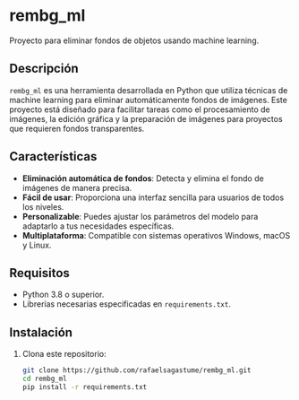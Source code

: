 # rembg_ml

Proyecto para eliminar fondos de objetos usando machine learning.

## Descripción

`rembg_ml` es una herramienta desarrollada en Python que utiliza técnicas de machine learning para eliminar automáticamente fondos de imágenes. Este proyecto está diseñado para facilitar tareas como el procesamiento de imágenes, la edición gráfica y la preparación de imágenes para proyectos que requieren fondos transparentes.

## Características

- **Eliminación automática de fondos**: Detecta y elimina el fondo de imágenes de manera precisa.
- **Fácil de usar**: Proporciona una interfaz sencilla para usuarios de todos los niveles.
- **Personalizable**: Puedes ajustar los parámetros del modelo para adaptarlo a tus necesidades específicas.
- **Multiplataforma**: Compatible con sistemas operativos Windows, macOS y Linux.

## Requisitos

- Python 3.8 o superior.
- Librerías necesarias especificadas en `requirements.txt`.

## Instalación

1. Clona este repositorio:

   ```bash
   git clone https://github.com/rafaelsagastume/rembg_ml.git
   cd rembg_ml
   pip install -r requirements.txt
   ```
